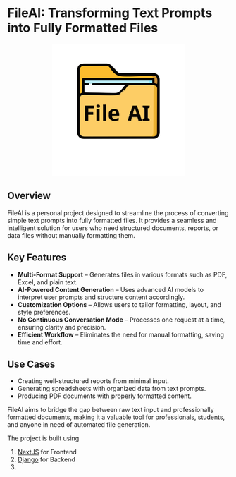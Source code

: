 # FileAI: Transforming Text Prompts into Fully Formatted Files  

<p align="center">
  <img src="logo.svg" alt="FileAI Logo" width="300">
</p>

## Overview  
FileAI is a personal project designed to streamline the process of converting simple text prompts into fully formatted files. It provides a seamless and intelligent solution for users who need structured documents, reports, or data files without manually formatting them.  

## Key Features  
- **Multi-Format Support** – Generates files in various formats such as PDF, Excel, and plain text.  
- **AI-Powered Content Generation** – Uses advanced AI models to interpret user prompts and structure content accordingly.  
- **Customization Options** – Allows users to tailor formatting, layout, and style preferences.  
- **No Continuous Conversation Mode** – Processes one request at a time, ensuring clarity and precision.  
- **Efficient Workflow** – Eliminates the need for manual formatting, saving time and effort.  

## Use Cases  
- Creating well-structured reports from minimal input.  
- Generating spreadsheets with organized data from text prompts.  
- Producing PDF documents with properly formatted content.  

FileAI aims to bridge the gap between raw text input and professionally formatted documents, making it a valuable tool for professionals, students, and anyone in need of automated file generation.














The project is built using 
  1. [NextJS](https://nextjs.org/) for Frontend
  2. [Django](https://www.djangoproject.com/) for Backend
  3. 
